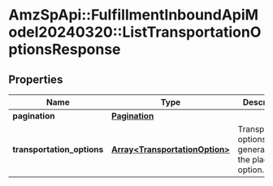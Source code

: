 # AmzSpApi::FulfillmentInboundApiModel20240320::ListTransportationOptionsResponse

## Properties
Name | Type | Description | Notes
------------ | ------------- | ------------- | -------------
**pagination** | [**Pagination**](Pagination.md) |  | [optional] 
**transportation_options** | [**Array&lt;TransportationOption&gt;**](TransportationOption.md) | Transportation options generated for the placement option. | 

